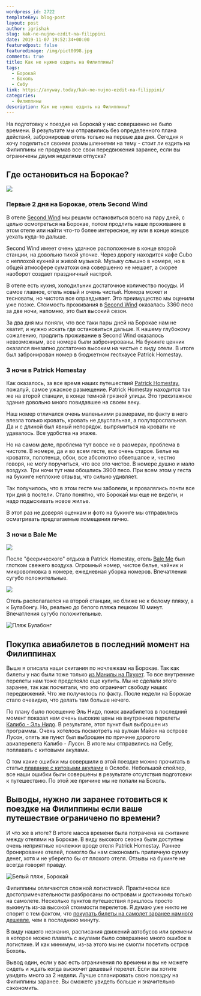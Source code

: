 ```yaml
---
wordpress_id: 2722
templateKey: blog-post
layout: post
author: igrishak
slug: kak-ne-nujno-ezdit-na-filippini
date: 2019-11-07 19:52:34+00:00
featuredpost: false
featuredimage: /img/pict0098.jpg
comments: true
title: Как не нужно ездить на Филиппины?
tags:
  - Борокай
  - Бохоль
  - Себу
link: https://anyway.today/kak-ne-nujno-ezdit-na-filippini/
categories:
  - Филиппины
description: Как не нужно ездить на Филиппины?
---
```

На подготовку к поездке на Борокай у нас совершенно не было времени. В результате мы отправились без определенного плана действий, забронировав отель только на первые два дня. Сегодня я хочу поделиться своими размышлениями на тему - стоит ли ездить на Филиппины не продумав все свои передвижения заранее, если вы ограничены двумя неделями отпуска?

## Где остановиться на Борокае?

![](https://anyway.today/wp-content/uploads/2017/04/IMG_20170124_121526_HDR.jpg)

### Первые 2 дня на Борокае, отель Second Wind

В отеле [Second Wind](https://ostrovok.tp.st/SFtrpfVr) мы решили остановиться всего на пару дней, с целью осмотреться на Борокае, потом продлить наше проживание в этом отеле или найти что-то более интересное, ну или в конце концов уехать куда-то дальше.

Second Wind имеет очень удачное расположение в конце второй станции, на довольно тихой улочке. Через дорогу находится кафе Cubo с неплохой кухней и живой музыкой. Музыку слышно в номере, но в общей атмосфере суматохи она совершенно не мешает, а скорее наоборот создает праздничный настрой.

В отеле есть кухня, холодильник достаточное количество посуды. И самое главное, отель новый и очень чистый. Номера может и тесноваты, но чистота все оправдывает. Это преимущество мы оценили уже позже. Стоимость проживания в [Second Wind](https://ostrovok.tp.st/SFtrpfVr) оказалась 3360 песо за две ночи, напомню, это был высокий сезон.

За два дня мы поняли, что все таки пары дней на Борокае нам не хватит, и нужно искать где остановиться дальше. К нашему глубокому сожалению, продлить проживание в Second Wind оказалось невозможным, все номера были забронированы. На букинге ценник оказался внезапно достаточно высоким на чистые с виду отели. В итоге был забронирован номер в бюджетном гестхаусе Patrick Homestay.

### 3 ночи в Patrick Homestay

Как оказалось, за все время наших путешествий [Patrick Homestay](https://ostrovok.tp.st/SFtrpfVr), пожалуй, самое ужасное размещение. Patrick Homestay находится так же на второй станции, в конце темной грязной улицы. Это трехэтажное здание довольно много повидавшее на своем веку.

Наш номер отличался очень маленькими размерами, по факту в него влезла только кровать, кровать не двуспальная, а полутороспальная. Да и с длиной был явный непорядок. выпрямиться на кровати не удавалось. Все удобства на этаже.

Но на самом деле, проблема тут вовсе не в размерах, проблема в чистоте. В номере, да и во всем гесте, все очень старое. Белье на кроватях, полотенца, обои, все абсолютно обветшалое и, честно говоря, не могу поручиться, что все это чистое. В номере душно и мало воздуха. Три ночи тут нам обошлись 3900 песо. При всем этом у геста на букинге неплохие отзывы, что сильно удивляет.

Так получилось, что в этом гесте мы заболели, и провалялись почти все три дня в постели. Стало понятно, что Борокай мы еще не видели, и надо подыскивать новое жилье.

В этот раз не доверяя оценкам и фото на букинге мы отправились осматривать предлагаемые помещения лично.

### 3 ночи в Bale Me

![](https://anyway.today/wp-content/uploads/2017/04/IMG_20170124_122851_HDR.jpg)

После "феерического" отдыха в Patrick Homestay, отель [Bale Me](https://ostrovok.tp.st/SFtrpfVr) был глотком свежего воздуха. Огромный номер, чистое белье, чайник и микроволновка в номере, ежедневная уборка номеров. Впечатления сугубо положительные.

![](https://anyway.today/wp-content/uploads/2017/04/IMG_20170123_104321_HDR.jpg)

Отель располагается на второй станции, но ближе не к белому пляжу, а к Булабонгу. Но, реально до белого пляжа пешком 10 минут. Впечатления сугубо положительные.

![Пляж Булабонг](https://anyway.today/wp-content/uploads/2017/04/IMG_20170124_112221_HDR.jpg)

## Покупка авиабилетов в последний момент на Филиппинах

Выше я описала наши скитания по ночлежкам на Борокае. Так как билеты у нас были тоже только [из Манилы на Пхукет](https://aviasales.tp.st/scJIJuw8). То все внутренние перелеты нам тоже предстояло еще купить. Мы не сделали этого заранее, так как посчитали, что это ограничит свободу наших передвижений. Что же получилось по факту. После недели на Борокае стало очевидно, что делать там больше нечего.

По плану было посещение Эль Нидо, поиск авиабилетов в последний момент показал нам очень высокие цены на внутренние перелеты [Калибо - Эль Нидо](https://aviasales.tp.st/scJIJuw8). В результате, этот пункт был выброшен из программы. Очень хотелось посмотреть на вулкан Майон на острове Лусон, опять же пункт был выброшен по причине дорогого авиаперелета Калибо - Лусон. В итоге мы отправились на Себу, поплавать с китовыми акулами.

О том какие ошибки мы совершили в этой поездке можно прочитать в статье[ плавание с китовыми акулами](https://anyway.today/kitovie-akuli-na-philipinah-sebu-oslob/) в Ослобе. Небольшой спойлер, все наши ошибки были совершены в результате отсутствия подготовки к путешествию. По этой же причине мы не попали на Бохоль.

## Выводы, нужно ли заранее готовиться к поездке на Филиппины если ваше путешествие ограничено по времени?

И что же в итоге? В итоге масса времени была потрачена на скитание между отелями на Борокае. В виду высокого сезона были доступны очень неприятные ночлежки вроде отеля Patrick Homestay. Раннее бронирование отелей, помогло бы нам сэкономить приличную сумму денег, хотя и не уберегло бы от плохого отеля. Отзывы на букинге не всегда говорят правду.

![Белый пляж, Борокай](https://anyway.today/wp-content/uploads/2017/04/IMG_20170120_172405_HDR.jpg)

Филиппины отличаются сложной логистикой. Практически все достопримечательности разбросаны по островам и достижимы только на самолете. Несколько пунктов путешествия пришлось просто выкинуть из-за высокой стоимости перелетов. Я думаю уже никто не спорит с тем фактом, что [покупать билеты на самолет заранее намного дешевле](https://anyway.today/kak-naiti-deshevie-aviabileti/), чем в последнюю минуту.

В виду нашего незнания, расписания движений автобусов или времени в которое можно плавать с акулами было совершенно много ошибок в логистике. И как минимум, из-за этого мы не смогли посетить остров Бохоль.

Вывод один, если у вас есть ограничения по времени и вы не можете сидеть и ждать когда выскочит дешевый перелет. Если вы хотите увидеть много за 2 недели. Лучше спланировать свою поездку на Филиппины заранее. Вы сможете увидеть больше и значительно сэкономить.